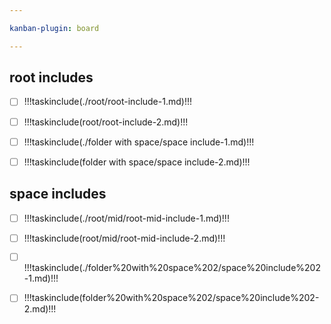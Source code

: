 ```yaml
---

kanban-plugin: board

---
```


## root includes
- [ ] !!!taskinclude(./root/root-include-1.md)!!!
  
- [ ] !!!taskinclude(root/root-include-2.md)!!!

- [ ] !!!taskinclude(./folder with space/space include-1.md)!!!
  
- [ ] !!!taskinclude(folder with space/space include-2.md)!!!

## space includes
- [ ] !!!taskinclude(./root/mid/root-mid-include-1.md)!!!
  
- [ ] !!!taskinclude(root/mid/root-mid-include-2.md)!!!

- [ ] !!!taskinclude(./folder%20with%20space%202/space%20include%202-1.md)!!!
  
- [ ] !!!taskinclude(folder%20with%20space%202/space%20include%202-2.md)!!!


